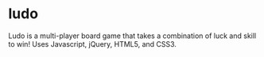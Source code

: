 # ludo
Ludo is a multi-player board game that takes a combination of luck and skill to win! Uses Javascript, jQuery, HTML5, and CSS3.
